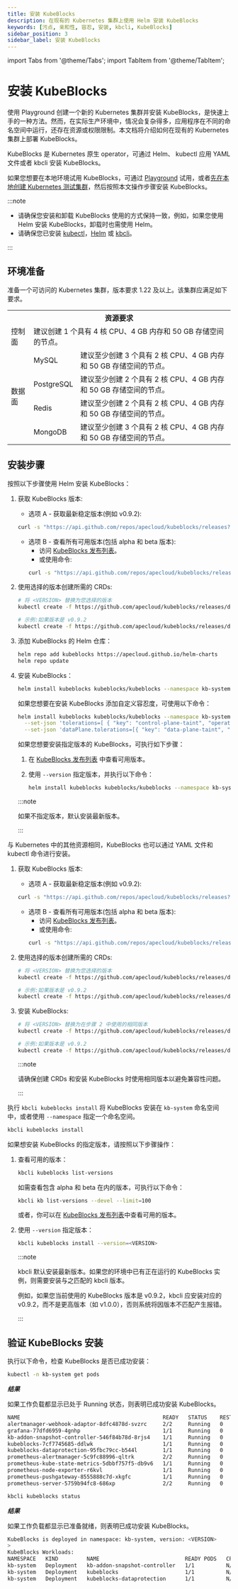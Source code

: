 ```yaml
---
title: 安装 KubeBlocks
description: 在现有的 Kubernetes 集群上使用 Helm 安装 KubeBlocks
keywords: [污点, 亲和性, 容忍, 安装, kbcli, KubeBlocks]
sidebar_position: 3
sidebar_label: 安装 KubeBlocks
---
```


import Tabs from '@theme/Tabs';
import TabItem from '@theme/TabItem';

# 安装 KubeBlocks

使用 Playground 创建一个新的 Kubernetes 集群并安装 KubeBlocks，是快速上手的一种方法。然而，在实际生产环境中，情况会复杂得多，应用程序在不同的命名空间中运行，还存在资源或权限限制。本文档将介绍如何在现有的 Kubernetes 集群上部署 KubeBlocks。

KubeBlocks 是 Kubernetes 原生 operator，可通过 Helm、 kubectl 应用 YAML 文件或者 kbcli 安装 KubeBlocks。

如果您想要在本地环境试用 KubeBlocks，可通过 [Playground](./../try-out-on-playground/try-kubeblocks-on-local-host.md) 试用，或者[先在本地创建 Kubernetes 测试集群](./prepare-a-local-k8s-cluster/prepare-a-local-k8s-cluster.md)，然后按照本文操作步骤安装 KubeBlocks。

:::note

- 请确保您安装和卸载 KubeBlocks 使用的方式保持一致，例如，如果您使用 Helm 安装 KubeBlocks，卸载时也需使用 Helm。
- 请确保您已安装 [kubectl](https://kubernetes.io/docs/tasks/tools/)，[Helm](https://helm.sh/docs/intro/install/) 或 [kbcli](./install-kbcli.md)。

:::

## 环境准备

准备一个可访问的 Kubernetes 集群，版本要求 1.22 及以上。该集群应满足如下要求。

<table>
	<tr>
	    <th colspan="3">资源要求</th>
	</tr >
	<tr>
	    <td >控制面</td>
	    <td colspan="2">建议创建 1 个具有 4 核 CPU、4 GB 内存和 50 GB 存储空间的节点。</td>
	</tr >
	<tr >
	    <td rowspan="4">数据面</td>
	    <td> MySQL </td>
	    <td>建议至少创建 3 个具有 2 核 CPU、4 GB 内存和 50 GB 存储空间的节点。</td>
	</tr>
	<tr>
	    <td> PostgreSQL </td>
        <td>建议至少创建 2 个具有 2 核 CPU、4 GB 内存和 50 GB 存储空间的节点。</td>
	</tr>
	<tr>
	    <td> Redis </td>
        <td>建议至少创建 2 个具有 2 核 CPU、4 GB 内存和 50 GB 存储空间的节点。</td>
	</tr>
	<tr>
	    <td> MongoDB </td>
	    <td>建议至少创建 3 个具有 2 核 CPU、4 GB 内存和 50 GB 存储空间的节点。</td>
	</tr>
</table>

## 安装步骤

<Tabs>

<TabItem value="Helm" label="Helm" default>

按照以下步骤使用 Helm 安装 KubeBlocks：

1. 获取 KubeBlocks 版本:

   * 选项 A - 获取最新稳定版本(例如 v0.9.2):
   ```bash
   curl -s "https://api.github.com/repos/apecloud/kubeblocks/releases?per_page=100&page=1" | jq -r '.[] | select(.prerelease == false) | .tag_name' | sort -V -r | head -n 1
   ```

   * 选项 B - 查看所有可用版本(包括 alpha 和 beta 版本):
     * 访问 [KubeBlocks 发布列表](https://github.com/apecloud/kubeblocks/releases)。
     * 或使用命令:
     ```bash
     curl -s "https://api.github.com/repos/apecloud/kubeblocks/releases?per_page=100&page=1" | jq -r '.[].tag_name' | sort -V -r
     ```

2. 使用选择的版本创建所需的 CRDs:
   ```bash
   # 将 <VERSION> 替换为您选择的版本
   kubectl create -f https://github.com/apecloud/kubeblocks/releases/download/<VERSION>/kubeblocks_crds.yaml
   
   # 示例:如果版本是 v0.9.2
   kubectl create -f https://github.com/apecloud/kubeblocks/releases/download/v0.9.2/kubeblocks_crds.yaml
   ```

3. 添加 KubeBlocks 的 Helm 仓库：

   ```bash
   helm repo add kubeblocks https://apecloud.github.io/helm-charts
   helm repo update
   ```

4. 安装 KubeBlocks：

   ```bash
   helm install kubeblocks kubeblocks/kubeblocks --namespace kb-system --create-namespace
   ```

   如果您想要在安装 KubeBlocks 添加自定义容忍度，可使用以下命令：

   ```bash
   helm install kubeblocks kubeblocks/kubeblocks --namespace kb-system --create-namespace \
     --set-json 'tolerations=[ { "key": "control-plane-taint", "operator": "Equal", "effect": "NoSchedule", "value": "true" } ]' \
     --set-json 'dataPlane.tolerations=[{ "key": "data-plane-taint", "operator": "Equal", "effect": "NoSchedule", "value": "true"    }]'
   ```

   如果您想要安装指定版本的 KubeBlocks，可执行如下步骤：

   1. 在 [KubeBlocks 发布列表](https://github.com/apecloud/kubeblocks/releases/) 中查看可用版本。
   2. 使用 `--version` 指定版本，并执行以下命令：

      ```bash
      helm install kubeblocks kubeblocks/kubeblocks --namespace kb-system --create-namespace --version=<VERSION>
      ```

     :::note

     如果不指定版本，默认安装最新版本。

     :::

</TabItem>

<TabItem value="kubectl" label="kubectl">

与 Kubernetes 中的其他资源相同，KubeBlocks 也可以通过 YAML 文件和 kubectl 命令进行安装。

1. 获取 KubeBlocks 版本:

   * 选项 A - 获取最新稳定版本(例如 v0.9.2):
   ```bash
   curl -s "https://api.github.com/repos/apecloud/kubeblocks/releases?per_page=100&page=1" | jq -r '.[] | select(.prerelease == false) | .tag_name' | sort -V -r | head -n 1
   ```

   * 选项 B - 查看所有可用版本(包括 alpha 和 beta 版本):
      * 访问 [KubeBlocks 发布列表](https://github.com/apecloud/kubeblocks/releases)。
      * 或使用命令:
     ```bash
     curl -s "https://api.github.com/repos/apecloud/kubeblocks/releases?per_page=100&page=1" | jq -r '.[].tag_name' | sort -V -r
     ```

2. 使用选择的版本创建所需的 CRDs:
   ```bash
   # 将 <VERSION> 替换为您选择的版本
   kubectl create -f https://github.com/apecloud/kubeblocks/releases/download/<VERSION>/kubeblocks_crds.yaml
   
   # 示例:如果版本是 v0.9.2
   kubectl create -f https://github.com/apecloud/kubeblocks/releases/download/v0.9.2/kubeblocks_crds.yaml
   ```

3. 安装 KubeBlocks:

   ```bash
   # 将 <VERSION> 替换为在步骤 2 中使用的相同版本
   kubectl create -f https://github.com/apecloud/kubeblocks/releases/download/<VERSION>/kubeblocks.yaml

   # 示例:如果版本是 v0.9.2
   kubectl create -f https://github.com/apecloud/kubeblocks/releases/download/v0.9.2/kubeblocks.yaml
   ```
   
   :::note
   
   请确保创建 CRDs 和安装 KubeBlocks 时使用相同版本以避免兼容性问题。
   
   :::

</TabItem>

<TabItem value="kbcli" label="kbcli">

执行 `kbcli kubeblocks install` 将 KubeBlocks 安装在 `kb-system` 命名空间中，或者使用 `--namespace` 指定一个命名空间。

```bash
kbcli kubeblocks install
```

如果想安装 KubeBlocks 的指定版本，请按照以下步骤操作：

1. 查看可用的版本：

    ```bash
    kbcli kubeblocks list-versions
    ```

    如需查看包含 alpha 和 beta 在内的版本，可执行以下命令：

    ```bash
    kbcli kb list-versions --devel --limit=100
    ```

    或者，你可以在 [KubeBlocks 发布列表](https://github.com/apecloud/kubeblocks/releases/)中查看可用的版本。

2. 使用 `--version` 指定版本：

    ```bash
    kbcli kubeblocks install --version=<VERSION>
    ```

    :::note

    kbcli 默认安装最新版本。如果您的环境中已有正在运行的 KubeBlocks 实例，则需要安装与之匹配的 kbcli 版本。

    例如，如果您当前使用的 KubeBlocks 版本是 v0.9.2，kbcli 应安装对应的 v0.9.2，而不是更高版本（如 v1.0.0），否则系统将因版本不匹配产生报错。

    :::

</TabItem>

</Tabs>

## 验证 KubeBlocks 安装

执行以下命令，检查 KubeBlocks 是否已成功安装：

<Tabs>

<TabItem value="kubectl" label="kubectl" default>

```bash
kubectl -n kb-system get pods
```

***结果***

如果工作负载都显示已处于 Running 状态，则表明已成功安装 KubeBlocks。

```bash
NAME                                             READY   STATUS    RESTARTS       AGE
alertmanager-webhook-adaptor-8dfc4878d-svzrc     2/2     Running   0              3m56s
grafana-77dfd6959-4gnhp                          1/1     Running   0              3m56s
kb-addon-snapshot-controller-546f84b78d-8rjs4    1/1     Running   0              3m56s
kubeblocks-7cf7745685-ddlwk                      1/1     Running   0              4m39s
kubeblocks-dataprotection-95fbc79cc-b544l        1/1     Running   0              4m39s
prometheus-alertmanager-5c9fc88996-qltrk         2/2     Running   0              3m56s
prometheus-kube-state-metrics-5dbbf757f5-db9v6   1/1     Running   0              3m56s
prometheus-node-exporter-r6kvl                   1/1     Running   0              3m56s
prometheus-pushgateway-8555888c7d-xkgfc          1/1     Running   0              3m56s
prometheus-server-5759b94fc8-686xp               2/2     Running   0              3m56s
```

</TabItem>

<TabItem value="kbcli" label="kbcli">

```bash
kbcli kubeblocks status
```

***结果***

如果工作负载都显示已准备就绪，则表明已成功安装 KubeBlocks。

```bash
KubeBlocks is deployed in namespace: kb-system, version: <VERSION>
>
KubeBlocks Workloads:
NAMESPACE   KIND         NAME                           READY PODS   CPU(CORES)   MEMORY(BYTES)   CREATED-AT
kb-system   Deployment   kb-addon-snapshot-controller   1/1          N/A          N/A             Oct 13,2023 14:27 UTC+0800
kb-system   Deployment   kubeblocks                     1/1          N/A          N/A             Oct 13,2023 14:26 UTC+0800
kb-system   Deployment   kubeblocks-dataprotection      1/1          N/A          N/A             Oct 13,2023 14:26 UTC+0800
```

</TabItem>

</Tabs>
